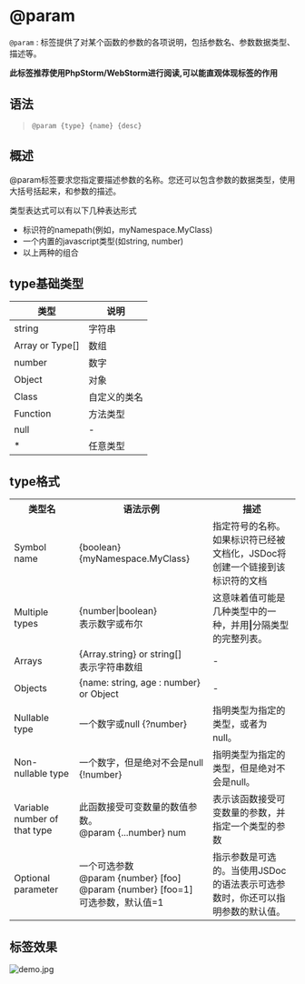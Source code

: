 # @param

`@param` : 标签提供了对某个函数的参数的各项说明，包括参数名、参数数据类型、描述等。

**此标签推荐使用PhpStorm/WebStorm进行阅读,可以能直观体现标签的作用**

## 语法

> `@param {type} {name} {desc}`

## 概述

@param标签要求您指定要描述参数的名称。您还可以包含参数的数据类型，使用大括号括起来，和参数的描述。

类型表达式可以有以下几种表达形式

- 标识符的namepath(例如，myNamespace.MyClass)
- 一个内置的javascript类型(如string, number)
- 以上两种的组合

## type基础类型
| 类型 | 说明 |
|---|---|
|string | 字符串 |
|Array or Type[] | 数组 |
|number | 数字 |
|Object | 对象|
|Class | 自定义的类名|
|Function | 方法类型|
|null | -|
|* | 任意类型|

## type格式

<table>
    <tr>
        <th>类型名</th>
        <th>语法示例</th>
        <th>描述</th>
    </tr>
    <tr>
        <td>Symbol name</td>
        <td>{boolean} <br> {myNamespace.MyClass}</td>
        <td>指定符号的名称。 如果标识符已经被文档化，JSDoc将创建一个链接到该标识符的文档</td>
    </tr>
    <tr>
        <td>Multiple types</td>
        <td>{number|boolean} <br> 表示数字或布尔</td>
        <td>这意味着值可能是几种类型中的一种，并用<b>|</b>分隔类型的完整列表。</td>
    </tr>
    <tr>
        <td>Arrays</td>
        <td>{Array.string} or string[] <br> 表示字符串数组</td>
        <td>-</td>
    </tr>
    <tr>
        <td>Objects</td>
        <td>{name: string, age : number} or Object</td>
        <td>-</td>
    </tr>
    <tr>
        <td>Nullable type</td>
        <td>一个数字或null {?number}</td>
        <td>指明类型为指定的类型，或者为null。 </td>
    </tr>
    <tr>
        <td>Non-nullable type</td>
        <td>一个数字，但是绝对不会是null {!number} </td>
        <td>指明类型为指定的类型，但是绝对不会是null。</td>
    </tr>
    <tr>
        <td>Variable number of that type</td>
        <td>此函数接受可变数量的数值参数。<br>@param {...number} num </td>
        <td>表示该函数接受可变数量的参数，并指定一个类型的参数</td>
    </tr>
    <tr>
        <td>Optional parameter</td>
        <td>一个可选参数 <br> @param {number} [foo] <br> @param {number} [foo=1] 可选参数，默认值=1</td>
        <td>指示参数是可选的。当使用JSDoc的语法表示可选参数时，你还可以指明参数的默认值。 </td>
    </tr>
</table>

## 标签效果

![demo.jpg](./docs/demo.png)
